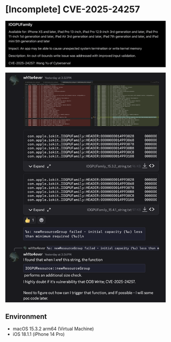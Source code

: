 # [Incomplete] CVE-2025-24257

![Screenshot 2025-09-20 at 7.51.59 PM.png](pics/Screenshot_2025-09-20_at_7.51.59_PM.png)

![Screenshot 2025-09-20 at 7.53.06 PM.png](pics/Screenshot_2025-09-20_at_7.53.06_PM.png)

## Environment
- macOS 15.3.2 arm64 (Virtual Machine)
- iOS 18.1.1 (iPhone 14 Pro)